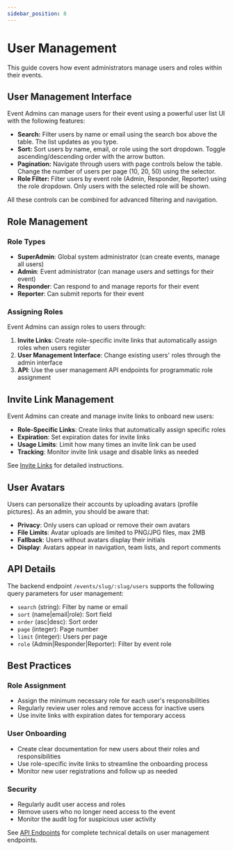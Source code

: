 ```yaml
---
sidebar_position: 8
---
```

# User Management

This guide covers how event administrators manage users and roles within their events.

## User Management Interface

Event Admins can manage users for their event using a powerful user list UI with the following features:

- **Search:** Filter users by name or email using the search box above the table. The list updates as you type.
- **Sort:** Sort users by name, email, or role using the sort dropdown. Toggle ascending/descending order with the arrow button.
- **Pagination:** Navigate through users with page controls below the table. Change the number of users per page (10, 20, 50) using the selector.
- **Role Filter:** Filter users by event role (Admin, Responder, Reporter) using the role dropdown. Only users with the selected role will be shown.

All these controls can be combined for advanced filtering and navigation.

## Role Management

### Role Types

- **SuperAdmin**: Global system administrator (can create events, manage all users)
- **Admin**: Event administrator (can manage users and settings for their event)
- **Responder**: Can respond to and manage reports for their event
- **Reporter**: Can submit reports for their event

### Assigning Roles

Event Admins can assign roles to users through:

1. **Invite Links**: Create role-specific invite links that automatically assign roles when users register
2. **User Management Interface**: Change existing users' roles through the admin interface
3. **API**: Use the user management API endpoints for programmatic role assignment

## Invite Link Management

Event Admins can create and manage invite links to onboard new users:

- **Role-Specific Links**: Create links that automatically assign specific roles
- **Expiration**: Set expiration dates for invite links
- **Usage Limits**: Limit how many times an invite link can be used
- **Tracking**: Monitor invite link usage and disable links as needed

See [Invite Links](./invite-links) for detailed instructions.

## User Avatars

Users can personalize their accounts by uploading avatars (profile pictures). As an admin, you should be aware that:

- **Privacy**: Only users can upload or remove their own avatars
- **File Limits**: Avatar uploads are limited to PNG/JPG files, max 2MB
- **Fallback**: Users without avatars display their initials
- **Display**: Avatars appear in navigation, team lists, and report comments

## API Details

The backend endpoint `/events/slug/:slug/users` supports the following query parameters for user management:

- `search` (string): Filter by name or email
- `sort` (name|email|role): Sort field
- `order` (asc|desc): Sort order
- `page` (integer): Page number
- `limit` (integer): Users per page
- `role` (Admin|Responder|Reporter): Filter by event role

## Best Practices

### Role Assignment
- Assign the minimum necessary role for each user's responsibilities
- Regularly review user roles and remove access for inactive users
- Use invite links with expiration dates for temporary access

### User Onboarding
- Create clear documentation for new users about their roles and responsibilities
- Use role-specific invite links to streamline the onboarding process
- Monitor new user registrations and follow up as needed

### Security
- Regularly audit user access and roles
- Remove users who no longer need access to the event
- Monitor the audit log for suspicious user activity

See [API Endpoints](../developer-docs/api-endpoints.md) for complete technical details on user management endpoints. 
